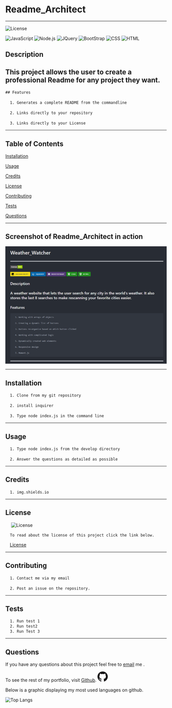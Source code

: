 # Readme_Architect
---

  ![License](https://img.shields.io/github/license/tgtiburon/Readme_Architect?style=flat-square)
  
  ![JavaScript](https://img.shields.io/badge/JavaScript-F7DF1E?style=for-the-badge&logo=javascript&logoColor=black) 
  ![Node.js](https://img.shields.io/badge/Node.js-43853D?style=for-the-badge&logo=node.js&logoColor=white) 
  ![JQuery](https://img.shields.io/badge/jQuery-0769AD?style=for-the-badge&logo=jquery&logoColor=white) 
  ![BootStrap](https://img.shields.io/badge/Bootstrap-563D7C?style=for-the-badge&logo=bootstrap&logoColor=white) 
  ![CSS](https://img.shields.io/badge/CSS-239120?&style=for-the-badge&logo=css3&logoColor=white) 
  ![HTML](https://img.shields.io/badge/HTML-239120?style=for-the-badge&logo=html5&logoColor=white) 
## Description
This project allows the user to create a professional Readme for any project they want.  
---
    ## Features

      1. Generates a complete README from the commandline 

      2. Links directly to your repository 

      3. Links directly to your License 
---
  ## Table of Contents
  [Installation](#installation)
    
  [Usage](#usage)
    
  [Credits](#credits)
    
  [License](#license)
    
  [Contributing](#contributing)
    
  [Tests](#tests)

  [Questions](#questions)
  
  

---
## Screenshot of Readme_Architect in action
  ![](./images/ReadME_Architect.PNG)
  
  




  ---
  ## Installation

      1. Clone from my git repository 

      2. install inquirer 

      3. Type node index.js in the command line 
---
  ## Usage

      1. Type node index.js from the develop directory 

      2. Answer the questions as detailed as possible 
---
  ## Credits

      1. img.shields.io 

  ---
  ## License 

  &emsp; ![License](https://img.shields.io/github/license/tgtiburon/Readme_Architect?style=flat-square)

      To read about the license of this project click the link below.

  &emsp;[License](https://github.com/tgtiburon/Readme_Architect/blob/main/LICENSE) 

  ---
  ## Contributing

      1. Contact me via my email 

      2. Post an issue on the repository. 
---
  ## Tests
      1. Run test 1 
      2. Run test2 
      3. Run Test 3 

---
## Questions

If you have any questions about this project feel free to [email](tg.tiburon@gmail.com) me .  

To see the rest of my portfolio, visit [Github](https://github.com/tgtiburon).
![](./images/GitHub-Mark-32px.png)

Below is a graphic displaying my most used languages on github.

![Top Langs](https://github-readme-stats.vercel.app/api/top-langs/?username=tgtiburon)


